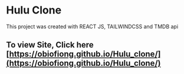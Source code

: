 # Hulu Clone

This project was created with REACT JS, TAILWINDCSS and TMDB api

## To view Site, Click here [https://obiofiong.github.io/Hulu_clone/](https://obiofiong.github.io/Hulu_clone/)

